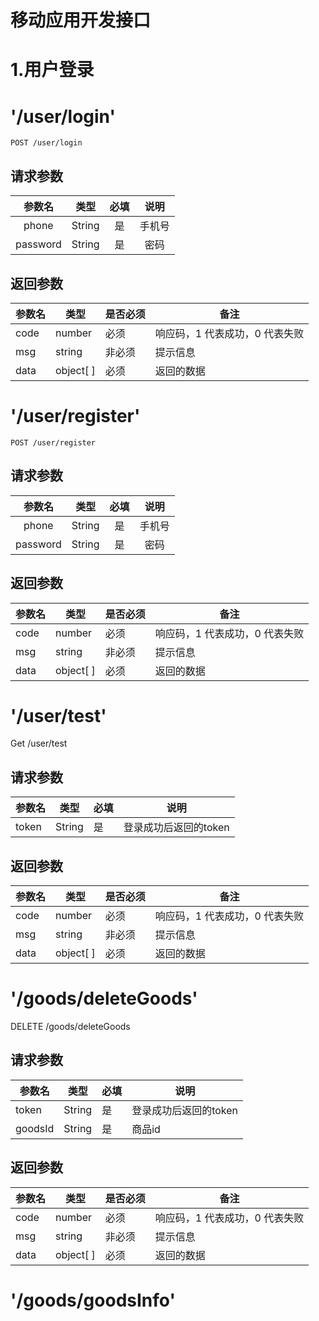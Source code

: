 # 移动应用开发接口
# 1.用户登录
# '/user/login'
```
POST /user/login
```

## 请求参数

|   参数名    | 类型 | 必填 | 说明  |
|:--------:| :----: | :----: |:---:|
|  phone   | String | 是 | 手机号 |
| password | String | 是 | 密码  |

## 返回参数

| 参数名  | 类型      | 是否必须 | 备注                           |
| ------- | --------- | -------- | ------------------------------ |
| code    | number    | 必须     | 响应码，1 代表成功，0 代表失败 |
| msg     | string    | 非必须   | 提示信息                       |
| data    | object[ ] | 必须     | 返回的数据                     |

# '/user/register'
```
POST /user/register
```
## 请求参数

|   参数名    | 类型 | 必填 | 说明  |
|:--------:| :----: | :----: |:---:|
|  phone   | String | 是 | 手机号 |
| password | String | 是 | 密码  |

## 返回参数

| 参数名  | 类型      | 是否必须 | 备注                           |
| ------- | --------- | -------- | ------------------------------ |
| code    | number    | 必须     | 响应码，1 代表成功，0 代表失败 |
| msg     | string    | 非必须   | 提示信息                       |
| data    | object[ ] | 必须     | 返回的数据                     |
# '/user/test'
Get /user/test

## 请求参数

| 参数名 | 类型 | 必填 | 说明 |
| ------ | ---- | ---- | ---- |
| token  | String | 是 | 登录成功后返回的token |

## 返回参数

| 参数名  | 类型      | 是否必须 | 备注                           |
| ------- | --------- | -------- | ------------------------------ |
| code    | number    | 必须     | 响应码，1 代表成功，0 代表失败 |
| msg     | string    | 非必须   | 提示信息                       |
| data    | object[ ] | 必须     | 返回的数据                     |
# '/goods/deleteGoods'
DELETE /goods/deleteGoods

## 请求参数

| 参数名 | 类型 | 必填 | 说明 |
| ------ | ---- | ---- | ---- |
| token  | String | 是 | 登录成功后返回的token |
| goodsId | String | 是 | 商品id |

## 返回参数

| 参数名  | 类型      | 是否必须 | 备注                           |
| ------- | --------- | -------- | ------------------------------ |
| code    | number    | 必须     | 响应码，1 代表成功，0 代表失败 |
| msg     | string    | 非必须   | 提示信息                       |
| data    | object[ ] | 必须     | 返回的数据                     |

# '/goods/goodsInfo'
#
